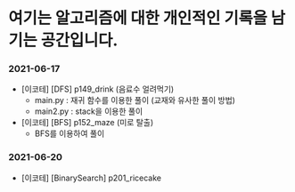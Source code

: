 # 여기는 알고리즘에 대한 개인적인 기록을 남기는 공간입니다.  

### 2021-06-17
- [이코테] [DFS] p149_drink (음료수 얼려먹기)
  - main.py : 재귀 함수를 이용한 풀이 (교재와 유사한 풀이 방법)
  - main2.py : stack을 이용한 풀이
- [이코테] [BFS] p152_maze (미로 탈출)
  - BFS를 이용하여 풀이 
 
### 2021-06-20
- [이코테] [BinarySearch] p201_ricecake